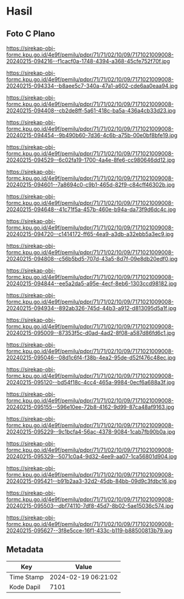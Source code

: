 # Hasil

## Foto C Plano

https://sirekap-obj-formc.kpu.go.id/4e9f/pemilu/pdpr/71/71/02/10/09/7171021009008-20240215-094216--f1cacf0a-1748-4394-a368-45cfe752f70f.jpg

https://sirekap-obj-formc.kpu.go.id/4e9f/pemilu/pdpr/71/71/02/10/09/7171021009008-20240215-094334--b8aee5c7-340a-47a1-a602-cde6aa0eaa94.jpg

https://sirekap-obj-formc.kpu.go.id/4e9f/pemilu/pdpr/71/71/02/10/09/7171021009008-20240215-094408--cb2de8ff-5a61-418c-ba5a-436a4cb33d23.jpg

https://sirekap-obj-formc.kpu.go.id/4e9f/pemilu/pdpr/71/71/02/10/09/7171021009008-20240215-094454--9b490b60-7d36-4c6b-a75b-00e0bf8bfe19.jpg

https://sirekap-obj-formc.kpu.go.id/4e9f/pemilu/pdpr/71/71/02/10/09/7171021009008-20240215-094529--6c02fa19-1700-4a4e-8fe6-cc980646dd12.jpg

https://sirekap-obj-formc.kpu.go.id/4e9f/pemilu/pdpr/71/71/02/10/09/7171021009008-20240215-094601--7a8694c0-c9b1-465d-82f9-c84cff46302b.jpg

https://sirekap-obj-formc.kpu.go.id/4e9f/pemilu/pdpr/71/71/02/10/09/7171021009008-20240215-094648--41c71f5a-457b-460e-b94a-da73f9d6dc4c.jpg

https://sirekap-obj-formc.kpu.go.id/4e9f/pemilu/pdpr/71/71/02/10/09/7171021009008-20240215-094720--c1414172-ff65-4ea9-a3db-a32ebb5a3ec9.jpg

https://sirekap-obj-formc.kpu.go.id/4e9f/pemilu/pdpr/71/71/02/10/09/7171021009008-20240215-094808--c56b5bd5-707d-43a5-8d7f-09e8db20edf0.jpg

https://sirekap-obj-formc.kpu.go.id/4e9f/pemilu/pdpr/71/71/02/10/09/7171021009008-20240215-094844--ee5a2da5-a95e-4ecf-8eb6-1303ccd98182.jpg

https://sirekap-obj-formc.kpu.go.id/4e9f/pemilu/pdpr/71/71/02/10/09/7171021009008-20240215-094934--892ab326-745d-44b3-a912-d813095d5a1f.jpg

https://sirekap-obj-formc.kpu.go.id/4e9f/pemilu/pdpr/71/71/02/10/09/7171021009008-20240215-095009--87353f5c-d0ad-4ad2-8f08-a587d86fd6c1.jpg

https://sirekap-obj-formc.kpu.go.id/4e9f/pemilu/pdpr/71/71/02/10/09/7171021009008-20240215-095046--08d1c6f4-f38b-4ea2-95de-d52f476c48ec.jpg

https://sirekap-obj-formc.kpu.go.id/4e9f/pemilu/pdpr/71/71/02/10/09/7171021009008-20240215-095120--bd54f18c-4cc4-465a-9984-0ecf6a688a3f.jpg

https://sirekap-obj-formc.kpu.go.id/4e9f/pemilu/pdpr/71/71/02/10/09/7171021009008-20240215-095155--596e10ee-72b8-4162-9d99-87ca48af9163.jpg

https://sirekap-obj-formc.kpu.go.id/4e9f/pemilu/pdpr/71/71/02/10/09/7171021009008-20240215-095229--9c1bcfa4-56ac-4378-9084-1cab7fb90b0a.jpg

https://sirekap-obj-formc.kpu.go.id/4e9f/pemilu/pdpr/71/71/02/10/09/7171021009008-20240215-095329--5071c0a4-9d32-4ee9-aa07-1ca56801d904.jpg

https://sirekap-obj-formc.kpu.go.id/4e9f/pemilu/pdpr/71/71/02/10/09/7171021009008-20240215-095421--b91b2aa3-32d2-45db-84bb-09d9c3fdbc16.jpg

https://sirekap-obj-formc.kpu.go.id/4e9f/pemilu/pdpr/71/71/02/10/09/7171021009008-20240215-095503--dbf74110-7df8-45d7-8b02-5ae15036c574.jpg

https://sirekap-obj-formc.kpu.go.id/4e9f/pemilu/pdpr/71/71/02/10/09/7171021009008-20240215-095627--3f8e5cce-16f1-433c-b119-b88500813b79.jpg


## Metadata

| Key        | Value               |
| ---------- | ------------------- |
| Time Stamp | 2024-02-19 06:21:02 |
| Kode Dapil | 7101                |




